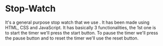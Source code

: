 # Stop-Watch
It's a general purpose stop watch that we use . It has been made using HTML, CSS and JavaScript.
It has basically 3 functionalities, the 1st one is to start the timer we'll press the start button.
To pause the timer we'll press the pause button and to reset the timer we'll use the reset button.
